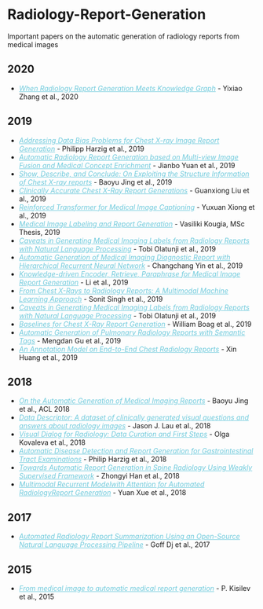 # Radiology-Report-Generation
Important papers on the automatic generation of radiology reports from medical images

## 2020
<ul>
    <li> <em> <a href="https://arxiv.org/pdf/2002.08277.pdf" style="color:#6ecadc" rel="nofollow"> When Radiology Report Generation Meets Knowledge Graph</a> </em> - Yixiao Zhang et al., 2020
  </li>
</ul>


## 2019
<ul>
    <li> <em> <a href="https://arxiv.org/pdf/1908.02123.pdf" style="color:#6ecadc" rel="nofollow"> Addressing Data Bias Problems for Chest X-ray Image Report Generation</a> </em> - Philipp Harzig et al., 2019
  </li>
  
   <li> <em> <a href="https://arxiv.org/pdf/1907.09085.pdf" style="color:#6ecadc" rel="nofollow"> Automatic Radiology Report Generation based on Multi-view Image Fusion and Medical Concept Enrichment</a> </em> - Jianbo Yuan et al., 2019
  </li>
  
   <li> <em> <a href="https://www.aclweb.org/anthology/P19-1657.pdf" style="color:#6ecadc" rel="nofollow"> Show, Describe, and Conclude: On Exploiting the Structure Information of Chest X-ray reports</a> </em> - Baoyu Jing et al., 2019
  </li>
  
  <li> <em> <a href="http://proceedings.mlr.press/v106/liu19a/liu19a.pdf" style="color:#6ecadc" rel="nofollow"> Clinically Accurate Chest X-Ray Report Generations</a> </em> - Guanxiong Liu et al., 2019
  </li>
  
  <li> <em> <a href="https://link.springer.com/content/pdf/10.1007%2F978-3-030-32692-0_77.pdf" style="color:#6ecadc" rel="nofollow"> Reinforced Transformer for Medical Image Captioning</a> </em> - Yuxuan Xiong et al., 2019
  </li>
  
  <li> <em> <a href="http://www2.aueb.gr/users/ion/docs/Vasiliki_Kougia_MSc_Thesis.pdf" style="color:#6ecadc" rel="nofollow"> Medical Image Labeling and Report Generation</a> </em> - Vasiliki Kougia, MSc Thesis, 2019
  </li>
  
  <li> <em> <a href="https://arxiv.org/pdf/1905.02283.pdf" style="color:#6ecadc" rel="nofollow"> Caveats in Generating Medical Imaging Labels from Radiology Reports with Natural Language Processing</a> </em> - Tobi Olatunji et al., 2019
  </li>
  
   <li> <em> <a href="https://ieeexplore.ieee.org/document/8970668" style="color:#6ecadc" rel="nofollow">Automatic Generation of Medical Imaging Diagnostic Report with Hierarchical Recurrent Neural Network</a> </em> - Changchang Yin et al., 2019
  </li>
  
   <li> <em> <a href="https://aaai.org/ojs/index.php/AAAI/article/view/4637" style="color:#6ecadc" rel="nofollow">Knowledge-driven Encoder, Retrieve, Paraphrase for Medical Image Report Generation</a> </em> - Li et al., 2019
  </li>
  
  <li> <em> <a href="https://ieeexplore.ieee.org/document/8945819" style="color:#6ecadc" rel="nofollow">  From Chest X-Rays to Radiology Reports: A Multimodal Machine Learning Approach</a> </em> - Sonit Singh et al., 2019
  </li>
  
   <li> <em> <a href="https://openreview.net/forum?id=r1gEaWvTtV" style="color:#6ecadc" rel="nofollow">  Caveats in Generating Medical Imaging Labels from Radiology Reports with Natural Language Processing</a> </em> - Tobi Olatunji et al., 2019
  </li>
  
  <li> <em> <a href="https://ml4health.github.io/2019/pdf/175_ml4h_preprint.pdf" style="color:#6ecadc" rel="nofollow">  Baselines for Chest X-Ray Report Generation</a> </em> - William Boag et al., 2019
  </li>
  
  <li> <em> <a href="https://ieeexplore.ieee.org/abstract/document/8935910" style="color:#6ecadc" rel="nofollow">  Automatic Generation of Pulmonary Radiology Reports with Semantic Tags</a> </em> - Mengdan Gu et al., 2019
  </li>
  
  <li> <em> <a href="https://bura.brunel.ac.uk/bitstream/2438/18483/3/FullText.pdf" style="color:#6ecadc" rel="nofollow">  An Annotation Model on End-to-End Chest Radiology Reports</a> </em> - Xin Huang et al., 2019
  </li>
</ul>

## 2018
<ul>
  <li> <em> <a href="www.aclweb.com/papers" style="color:#6ecadc" rel="nofollow"> On the Automatic Generation of Medical Imaging Reports</a> </em> - Baoyu Jing et al., ACL 2018
  </li>
 
  <li> <em> <a href="https://www.ncbi.nlm.nih.gov/pmc/articles/PMC6244189/pdf/sdata2018251.pdf" style="color:#6ecadc" rel="nofollow"> Data Descriptor: A dataset of clinically generated visual questions and answers about radiology images</a> </em> - Jason J. Lau et al., 2018
  </li>
  
   <li> <em> <a href="https://pdfs.semanticscholar.org/cc71/a905ca132999a158857823606cd979b9080e.pdf?_ga=2.237359941.45546797.1580707719-1841058027.1549347584" style="color:#6ecadc" rel="nofollow"> Visual Dialog for Radiology: Data Curation and First Steps</a> </em> - Olga Kovaleva et al., 2018
  </li>
  
   <li> <em> <a href="https://dl.acm.org/doi/pdf/10.1145/3343031.3356066?download=true" style="color:#6ecadc" rel="nofollow"> Automatic Disease Detection and Report Generation for Gastrointestinal Tract Examinations</a> </em> - Philip Harzig et al., 2018
  </li>
  
   <li> <em> <a href="https://link.springer.com/chapter/10.1007/978-3-030-00937-3_22" style="color:#6ecadc" rel="nofollow"> Towards Automatic Report Generation in Spine Radiology Using Weakly Supervised Framework</a> </em> - Zhongyi Han et al., 2018
  </li>
  
  <li> <em> <a href="https://faculty.ist.psu.edu/suh972/Xue-MICCAI2018.pdf" style="color:#6ecadc" rel="nofollow"> Multimodal Recurrent Modelwith Attention for Automated RadiologyReport Generation</a> </em> - Yuan Xue et al., 2018
  </li>
</ul>

## 2017
<ul>
    <li> <em> <a href="https://europepmc.org/article/PMC/5873469" style="color:#6ecadc" rel="nofollow"> Automated Radiology Report Summarization Using an Open-Source Natural Language Processing Pipeline</a> </em> - 
Goff Dj et al., 2017
  </li>
</ul>

## 2015
<ul>
    <li> <em> <a href="https://ieeexplore.ieee.org/document/7094968?section=abstract" style="color:#6ecadc" rel="nofollow"> From medical image to automatic medical report generation</a> </em> - 
P. Kisilev et al., 2015
  </li>
</ul>

